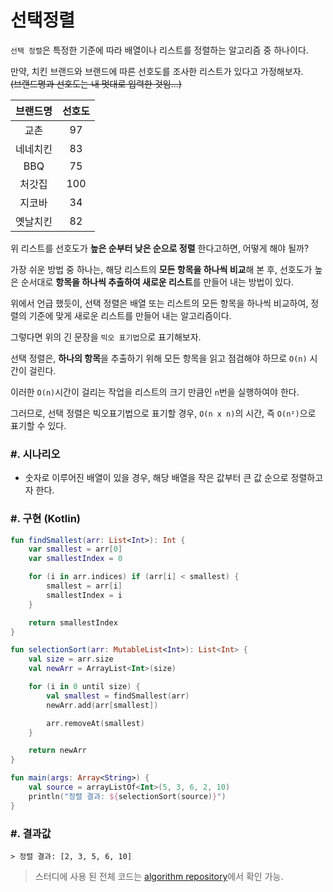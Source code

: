 # 선택정렬

`선택 정렬`은 특정한 기준에 따라 배열이나 리스트를 정렬하는 알고리즘 중 하나이다.

만약, 치킨 브랜드와 브랜드에 따른 선호도를 조사한 리스트가 있다고 가정해보자.  
~~(브랜드명과 선호도는 내 멋대로 입력한 것임...)~~

|브랜드명|선호도|
|:--:|:--:|
|교촌|97|
|네네치킨|83|
|BBQ|75|
|처갓집|100|
|지코바|34|
|옛날치킨|82|

위 리스트를 선호도가 **높은 순부터 낮은 순으로 정렬** 한다고하면, 어떻게 해야 될까?

가장 쉬운 방법 중 하나는, 해당 리스트의 **모든 항목을 하나씩 비교**해 본 후, 선호도가 높은 순서대로 **항목을 하나씩 추출하여 새로운 리스트**를 만들어 내는 방법이 있다.

위에서 언급 했듯이, 선택 정렬은 배열 또는 리스트의 모든 항목을 하나씩 비교하여, 정렬의 기준에 맞게 새로운 리스트를 만들어 내는 알고리즘이다.

그렇다면 위의 긴 문장을 `빅오 표기법`으로 표기해보자.

선택 정렬은, **하나의 항목**을 추출하기 위해 모든 항목을 읽고 점검해야 하므로 `O(n)` 시간이 걸린다.

이러한 `O(n)`시간이 걸리는 작업을 리스트의 크기 만큼인 `n`번을 실행하여야 한다.

그러므로, 선택 정렬은 빅오표기법으로 표기할 경우, `O(n x n)`의 시간, 즉 `O(n²)`으로 표기할 수 있다.

### \#. 시나리오
* 숫자로 이루어진 배열이 있을 경우, 해당 배열을 작은 값부터 큰 값 순으로 정렬하고자 한다.

### \#. 구현 (Kotlin)
``` kotlin
fun findSmallest(arr: List<Int>): Int {
    var smallest = arr[0]
    var smallestIndex = 0

    for (i in arr.indices) if (arr[i] < smallest) {
        smallest = arr[i]
        smallestIndex = i
    }

    return smallestIndex
}

fun selectionSort(arr: MutableList<Int>): List<Int> {
    val size = arr.size
    val newArr = ArrayList<Int>(size)

    for (i in 0 until size) {
        val smallest = findSmallest(arr)
        newArr.add(arr[smallest])

        arr.removeAt(smallest)
    }

    return newArr
}

fun main(args: Array<String>) {
    val source = arrayListOf<Int>(5, 3, 6, 2, 10)
    println("정렬 결과: ${selectionSort(source)}")
}
```

### \#. 결과값
```
> 정렬 결과: [2, 3, 5, 6, 10]
```

> 스터디에 사용 된 전체 코드는 [algorithm repository][repository]에서 확인 가능.

[repository]: https://github.com/dev-juyoung/algorithm-study